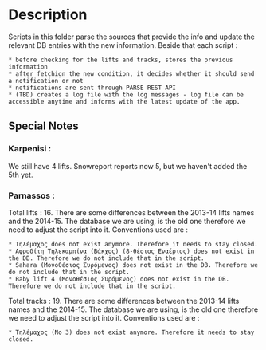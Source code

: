 Description
============

Scripts in this folder parse the sources that provide the info and update the relevant DB entries with the new information. Beside that each script :

	* before checking for the lifts and tracks, stores the previous information
	* after fetchign the new condition, it decides whether it should send a notification or not
	* notifications are sent through PARSE REST API
	* (TBD) creates a log file with the log messages - log file can be accessible anytime and informs with the latest update of the app.

Special Notes
---------------

### Karpenisi :

We still have 4 lifts. Snowreport reports now 5, but we haven't added the 5th yet.

### Parnassos :

Total lifts : 16. There are some differences between the 2013-14 lifts names and the 2014-15. The database we are using, is the old one therefore we need to adjust the script into it. Conventions used are :

	* Τηλέμαχος does not exist anymore. Therefore it needs to stay closed.
	* Αφροδίτη Τηλεκαμπίνα (Βάκχος) (8-θέσιος Εναέριος) does not exist in the DB. Therefore we do not include that in the script.
	* Sahara (Μονοθέσιος Συρόμενος) does not exist in the DB. Therefore we do not include that in the script.
	* Baby lift 4 (Μονοθέσιος Συρόμενος) does not exist in the DB. Therefore we do not include that in the script.

Total tracks : 19. There are some differences between the 2013-14 lifts names and the 2014-15. The database we are using, is the old one therefore we need to adjust the script into it. Conventions used are :

	* Τηλέμαχος (No 3) does not exist anymore. Therefore it needs to stay closed.
